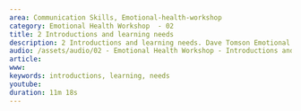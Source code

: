 ```yaml
---
area: Communication Skills, Emotional-health-workshop
category: Emotional Health Workshop  - 02
title: 2 Introductions and learning needs
description: 2 Introductions and learning needs. Dave Tomson Emotional health 
audio: /assets/audio/02 - Emotional Health Workshop - Introductions and learning needs. Dave Tomson Emotional health - MQ.mp3
article: 
www: 
keywords: introductions, learning, needs
youtube: 
duration: 11m 18s
--- 
```

